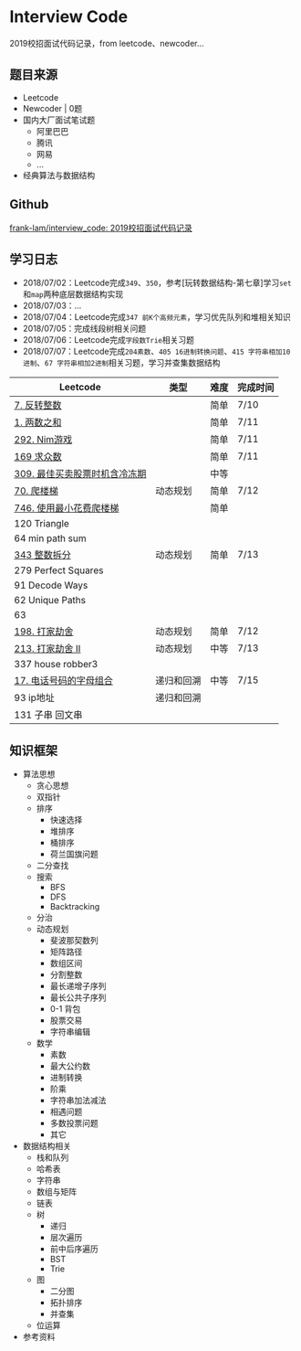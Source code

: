 # Interview Code

2019校招面试代码记录，from leetcode、newcoder...

## 题目来源

- Leetcode
- Newcoder | 0题
- 国内大厂面试笔试题
  - 阿里巴巴
  - 腾讯
  - 网易
  - ...
- 经典算法与数据结构



## Github

[frank-lam/interview_code: 2019校招面试代码记录](https://github.com/frank-lam/interview_code)



## 学习日志

- 2018/07/02：Leetcode完成`349`、`350`，参考[玩转数据结构-第七章]学习`set`和`map`两种底层数据结构实现
- 2018/07/03：...
- 2018/07/04：Leetcode完成`347 前K个高频元素`，学习优先队列和堆相关知识
- 2018/07/05：完成线段树相关问题
- 2018/07/06：Leetcode完成`字段数Trie`相关习题
- 2018/07/07：Leetcode完成`204素数`、`405 16进制转换问题`、`415 字符串相加10进制`、`67 字符串相加2进制`相关习题，学习并查集数据结构

| Leetcode                                                     | 类型       | 难度 | 完成时间 |
| ------------------------------------------------------------ | ---------- | ---- | -------- |
| [7. 反转整数](https://leetcode-cn.com/problems/reverse-integer/description/) |            | 简单 | 7/10     |
| [1. 两数之和](https://leetcode-cn.com/problems/two-sum/description/) |            | 简单 | 7/11     |
| [292. Nim游戏](https://leetcode-cn.com/problems/nim-game/description/) |            | 简单 | 7/11     |
| [169 求众数](https://leetcode-cn.com/problems/majority-element/description/) |            | 简单 | 7/11     |
| [309. 最佳买卖股票时机含冷冻期](https://leetcode-cn.com/problems/best-time-to-buy-and-sell-stock-with-cooldown/description/) |            | 中等 |          |
| [70. 爬楼梯](https://leetcode-cn.com/problems/climbing-stairs/description/) | 动态规划   | 简单 | 7/12     |
| [746. 使用最小花费爬楼梯](https://leetcode-cn.com/problems/min-cost-climbing-stairs/description/) |            | 简单 |          |
| 120 Triangle                                                 |            |      |          |
| 64 min path sum                                              |            |      |          |
| [343  整数拆分 ](https://leetcode-cn.com/problems/integer-break/description/) | 动态规划   | 简单 | 7/13     |
| 279 Perfect Squares                                          |            |      |          |
| 91 Decode Ways                                               |            |      |          |
| 62 Unique Paths                                              |            |      |          |
| 63                                                           |            |      |          |
| [198. 打家劫舍](https://leetcode-cn.com/problems/house-robber/description/) | 动态规划   | 简单 | 7/12     |
| [213. 打家劫舍 II](https://leetcode-cn.com/problems/house-robber-ii/description/) | 动态规划   | 中等 | 7/13     |
| 337 house robber3                                            |            |      |          |
| [17. 电话号码的字母组合](https://leetcode-cn.com/problems/letter-combinations-of-a-phone-number/description/) | 递归和回溯 | 中等 | 7/15     |
| 93 ip地址                                                    | 递归和回溯 |      |          |
| 131 子串 回文串                                              |            |      |          |



## 知识框架

- 算法思想
  - 贪心思想
  - 双指针
  - 排序
    - 快速选择
    - 堆排序
    - 桶排序
    - 荷兰国旗问题
  - 二分查找
  - 搜索
    - BFS
    - DFS
    - Backtracking
  - 分治
  - 动态规划
    - 斐波那契数列
    - 矩阵路径
    - 数组区间
    - 分割整数
    - 最长递增子序列
    - 最长公共子序列
    - 0-1 背包
    - 股票交易
    - 字符串编辑
  - 数学
    - 素数
    - 最大公约数
    - 进制转换
    - 阶乘
    - 字符串加法减法
    - 相遇问题
    - 多数投票问题
    - 其它
- 数据结构相关
  - 栈和队列
  - 哈希表
  - 字符串
  - 数组与矩阵
  - 链表
  - 树
    - 递归
    - 层次遍历
    - 前中后序遍历
    - BST
    - Trie
  - 图
    - 二分图
    - 拓扑排序
    - 并查集
  - 位运算
- 参考资料
